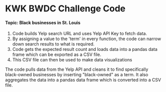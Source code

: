 # KWK BWDC Challenge Code

#### Topic: Black businesses in St. Louis

1. Code builds Yelp search URL and uses Yelp API Key to fetch data.
2. By assigning a value to the 'term' in every function, the code can narrow down search results to what is required.
3. Code gets the expected result count and loads data into a pandas data frame which can be exported as a CSV file.
4. This CSV file can then be used to make data visualizations

The code pulls data from the Yelp API and cleans it to find specifically black-owned businesses by inserting "black-owned" as a term. It also aggregates the data into a pandas data frame which is converted into a CSV file. 
